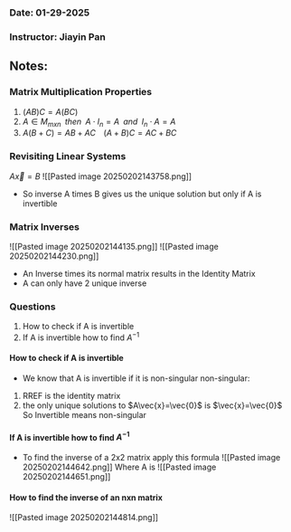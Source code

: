### Date: 01-29-2025
### Instructor: Jiayin Pan


## Notes:

### Matrix Multiplication Properties
1. $(AB)C=A(BC)$
2. $A\in M_{mxn}\;\;then\;\;A\cdot I_{n}=A\;\;and\;\;I_{n}\cdot A=A$
3. $A(B+C)=AB+AC\;\;\;\;(A+B)C=AC+BC$

### Revisiting Linear Systems
$A\vec{x}=B$
![[Pasted image 20250202143758.png]]
- So inverse A times B gives us the unique solution but only if A is invertible

### Matrix Inverses
![[Pasted image 20250202144135.png]]
![[Pasted image 20250202144230.png]]
- An Inverse times its normal matrix results in the Identity Matrix
- A can only have 2 unique inverse

### Questions
1. How to check if A is invertible
2. If A is invertible how to find $A^{-1}$

#### How to check if A is invertible
- We know that A is invertible if it is non-singular
non-singular: 
1. RREF is the identity matrix
2. the only unique solutions to $A\vec{x}=\vec{0}$ is $\vec{x}=\vec{0}$
So Invertible means non-singular

#### If A is invertible how to find $A^{-1}$
- To find the inverse of a 2x2 matrix apply this formula
![[Pasted image 20250202144642.png]]
Where A is
![[Pasted image 20250202144651.png]]

#### How to find the inverse of an nxn matrix
![[Pasted image 20250202144814.png]]







